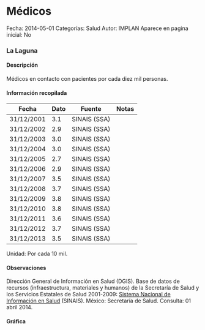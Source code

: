 Médicos
=====

Fecha: 2014-05-01
Categorías: Salud
Autor: IMPLAN
Aparece en pagina inicial: No

### La Laguna

#### Descripción

Médicos en contacto con pacientes por cada diez mil personas.

<!-- break -->

#### Información recopilada

<table class="table table-hover table-bordered matriz">
  <thead>
    <tr><th>Fecha</th><th>Dato</th><th>Fuente</th><th>Notas</th></tr>
  </thead>
  <tbody>
    <tr><td class="centrado">31/12/2001</td><td class="derecha">3.1</td><td>SINAIS (SSA)</td><td></td></tr>
    <tr><td class="centrado">31/12/2002</td><td class="derecha">2.9</td><td>SINAIS (SSA)</td><td></td></tr>
    <tr><td class="centrado">31/12/2003</td><td class="derecha">3.0</td><td>SINAIS (SSA)</td><td></td></tr>
    <tr><td class="centrado">31/12/2004</td><td class="derecha">3.0</td><td>SINAIS (SSA)</td><td></td></tr>
    <tr><td class="centrado">31/12/2005</td><td class="derecha">2.7</td><td>SINAIS (SSA)</td><td></td></tr>
    <tr><td class="centrado">31/12/2006</td><td class="derecha">2.9</td><td>SINAIS (SSA)</td><td></td></tr>
    <tr><td class="centrado">31/12/2007</td><td class="derecha">3.5</td><td>SINAIS (SSA)</td><td></td></tr>
    <tr><td class="centrado">31/12/2008</td><td class="derecha">3.7</td><td>SINAIS (SSA)</td><td></td></tr>
    <tr><td class="centrado">31/12/2009</td><td class="derecha">3.8</td><td>SINAIS (SSA)</td><td></td></tr>
    <tr><td class="centrado">31/12/2010</td><td class="derecha">3.8</td><td>SINAIS (SSA)</td><td></td></tr>
    <tr><td class="centrado">31/12/2011</td><td class="derecha">3.6</td><td>SINAIS (SSA)</td><td></td></tr>
    <tr><td class="centrado">31/12/2012</td><td class="derecha">3.7</td><td>SINAIS (SSA)</td><td></td></tr>
    <tr><td class="centrado">31/12/2013</td><td class="derecha">3.5</td><td>SINAIS (SSA)</td><td></td></tr>
  </tbody>
</table>

Unidad: Por cada 10 mil.

#### Observaciones

Dirección General de Información en Salud (DGIS). Base de datos de recursos (infraestructura, materiales y humanos) de la Secretaría de Salud y los Servicios Estatales de Salud 2001-2009: [Sistema Nacional de Información en Salud](http://www.sinais.salud.gob.mx) (SINAIS). México: Secretaría de Salud. Consulta: 01 abril 2014.

#### Gráfica

<div id="Morrislndqvwrc" class="grafica"></div>
<script>
new Morris.Line({
element: 'Morrislndqvwrc',
data: [{ fecha: '2001-12-31', dato: 3.1000 },{ fecha: '2002-12-31', dato: 2.9000 },{ fecha: '2003-12-31', dato: 3.0000 },{ fecha: '2004-12-31', dato: 3.0000 },{ fecha: '2005-12-31', dato: 2.7000 },{ fecha: '2006-12-31', dato: 2.9000 },{ fecha: '2007-12-31', dato: 3.5000 },{ fecha: '2008-12-31', dato: 3.7000 },{ fecha: '2009-12-31', dato: 3.8000 },{ fecha: '2010-12-31', dato: 3.8000 },{ fecha: '2011-12-31', dato: 3.6000 },{ fecha: '2012-12-31', dato: 3.7000 },{ fecha: '2013-12-31', dato: 3.5000 }],
xkey: 'fecha',
ykeys: ['dato'],
labels: ['Dato'],
lineColors: ['#FF5B02'],
xLabelFormat: function(d) { return d.getDate()+'/'+(d.getMonth()+1)+'/'+d.getFullYear(); },
dateFormat: function(ts) { var d = new Date(ts); return d.getDate() + '/' + (d.getMonth() + 1) + '/' + d.getFullYear(); }
});
</script>
